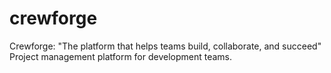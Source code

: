 # crewforge
Crewforge:   "The platform that helps teams build, collaborate, and succeed"  Project management platform for development teams. 
